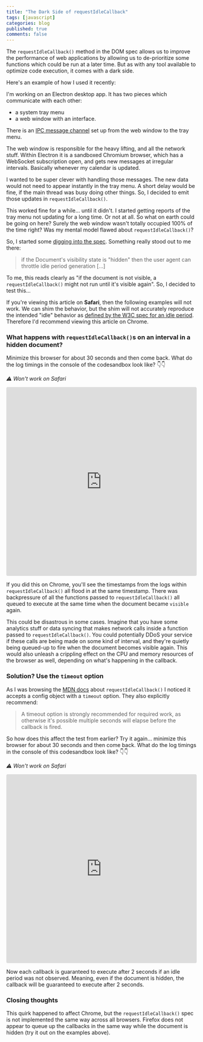 ```yaml
---
title: "The Dark Side of requestIdleCallback"
tags: [javascript]
categories: blog
published: true
comments: false
---
```


The `requestIdleCallback()` method in the DOM spec allows us to improve the performance of web applications by allowing us to de-prioritize some functions which could be run at a later time. But as with any tool available to optimize code execution, it comes with a dark side.

Here's an example of how I used it recently:

I'm working on an Electron desktop app. It has two pieces which communicate with each other:

- a system tray menu
- a web window with an interface.

There is an [IPC message channel](https://www.electronjs.org/docs/latest/tutorial/ipc) set up from the web window to the tray menu.

The web window is responsible for the heavy lifting, and all the network stuff. Within Electron it is a sandboxed Chromium browser, which has a WebSocket subscription open, and gets new messages at irregular intervals. Basically whenever my calendar is updated.

I wanted to be super clever with handling those messages. The new data would not need to appear instantly in the tray menu. A short delay would be fine, if the main thread was busy doing other things. So, I decided to emit those updates in `requestIdleCallback()`.

This worked fine for a while... until it didn't. I started getting reports of the tray menu not updating for a long time. Or not at all. So what on earth could be going on here? Surely the web window wasn't totally occupied 100% of the time right? Was my mental model flawed about `requestIdleCallback()`?

So, I started some [digging into the spec](https://w3c.github.io/requestidlecallback/#start-an-idle-period-algorithm). Something really stood out to me there:

> if the Document's visibility state is "hidden" then the user agent can throttle idle period generation [...]

To me, this reads clearly as "if the document is not visible, a `requestIdleCallback()` might not run until it's visible again". So, I decided to test this...

If you're viewing this article on **Safari**, then the following examples will not work. We can shim the behavior, but the shim will not accurately reproduce the intended "idle" behavior as [defined by the W3C spec for an idle period](https://w3c.github.io/requestidlecallback/#dfn-idle-period). Therefore I'd recommend viewing this article on Chrome.

### What happens with `requestIdleCallback()`s on an interval in a hidden document?

Minimize this browser for about 30 seconds and then come back. What do the log timings in the console of the codesandbox look like? 👇👇

_⚠️ Won't work on Safari_

<!-- insert embed -->
<iframe src="https://codesandbox.io/embed/blissful-bohr-p6cvr2?expanddevtools=1&fontsize=14&hidenavigation=1&module=%2Fsrc%2Findex.js&theme=dark"
style="width:100%; height:500px; border:0; border-radius: 4px; overflow:hidden;"
title="blissful-bohr-p6cvr2"
allow="accelerometer; ambient-light-sensor; camera; encrypted-media; geolocation; gyroscope; hid; microphone; midi; payment; usb; vr; xr-spatial-tracking"
sandbox="allow-forms allow-modals allow-popups allow-presentation allow-same-origin allow-scripts"
></iframe>

If you did this on Chrome, you'll see the timestamps from the logs within `requestIdleCallback()` all flood in at the same timestamp. There was backpressure of all the functions passed to `requestIdleCallback()` all queued to execute at the same time when the document became `visible` again.

This could be disastrous in some cases. Imagine that you have some analytics stuff or data syncing that makes network calls inside a function passed to `requestIdleCallback()`. You could potentially DDoS your service if these calls are being made on some kind of interval, and they're quietly being queued-up to fire when the document becomes visible again. This would also unleash a crippling effect on the CPU and memory resources of the browser as well, depending on what's happening in the callback.

### Solution? Use the `timeout` option

As I was browsing the [MDN docs](https://developer.mozilla.org/en-US/docs/Web/API/Window/requestIdleCallback) about `requestIdleCallback()` I noticed it accepts a config object with a `timeout` option. They also explicitly recommend:

> A timeout option is strongly recommended for required work, as otherwise it's possible multiple seconds will elapse before the callback is fired.

So how does this affect the test from earlier? Try it again... minimize this browser for about 30 seconds and then come back. What do the log timings in the console of this codesandbox look like? 👇👇

_⚠️ Won't work on Safari_

<!-- insert embed -->
<iframe src="https://codesandbox.io/embed/wizardly-bardeen-gkt2gr?expanddevtools=1&fontsize=14&hidenavigation=1&module=%2Fsrc%2Findex.js&theme=dark"
    style="width:100%; height:500px; border:0; border-radius: 4px; overflow:hidden;"
    title="wizardly-bardeen-gkt2gr"
    allow="accelerometer; ambient-light-sensor; camera; encrypted-media; geolocation; gyroscope; hid; microphone; midi; payment; usb; vr; xr-spatial-tracking"
    sandbox="allow-forms allow-modals allow-popups allow-presentation allow-same-origin allow-scripts"
></iframe>

Now each callback is guaranteed to execute after 2 seconds if an idle period was not observed. Meaning, even if the document is hidden, the callback will be guaranteed to execute after 2 seconds.

### Closing thoughts

This quirk happened to affect Chrome, but the `requestIdleCallback()` spec is not implemented the same way across all browsers. Firefox does not appear to queue up the callbacks in the same way while the document is hidden (try it out on the examples above).

